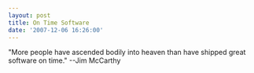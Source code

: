 ```yaml
---
layout: post
title: On Time Software
date: '2007-12-06 16:26:00'
---
```


<p>"More people have ascended bodily into heaven than have shipped great software on time." --Jim McCarthy</p>